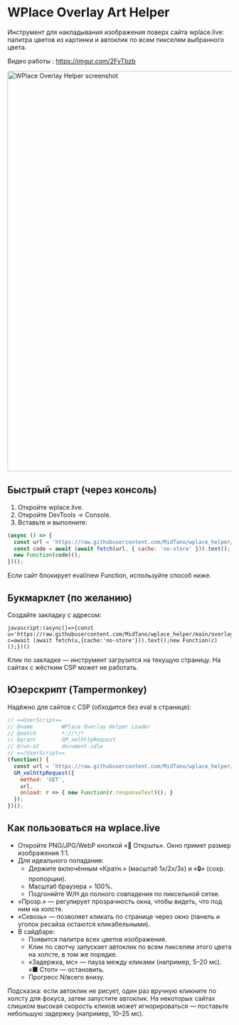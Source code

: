 # WPlace Overlay Art Helper

Инструмент для накладывания изображения поверх сайта wplace.live: палитра цветов из картинки и автоклик по всем пикселям выбранного цвета.

Видео работы :
https://imgur.com/2FyTbzb

<img src="https://github.com/user-attachments/assets/4e5431ac-7969-4040-8ac9-ae10f0d84607" alt="WPlace Overlay Helper screenshot" width="900"/>


## Быстрый старт (через консоль)
1) Откройте wplace.live.  
2) Откройте DevTools → Console.  
3) Вставьте и выполните:
```js
(async () => {
  const url = 'https://raw.githubusercontent.com/MidTano/wplace_helper/main/overlay.js';
  const code = await (await fetch(url, { cache: 'no-store' })).text();
  new Function(code)();
})();
```

Если сайт блокирует eval/new Function, используйте способ ниже.

## Букмарклет (по желанию)
Создайте закладку с адресом:
```
javascript:(async()=>{const u='https://raw.githubusercontent.com/MidTano/wplace_helper/main/overlay.js';const c=await (await fetch(u,{cache:'no-store'})).text();new Function(c)();})()
```
Клик по закладке — инструмент загрузится на текущую страницу. На сайтах с жёстким CSP может не работать.

## Юзерскрипт (Tampermonkey)
Надёжно для сайтов с CSP (обходится без eval в странице):
```js
// ==UserScript==
// @name         WPlace Overlay Helper Loader
// @match        *://*/*
// @grant        GM_xmlhttpRequest
// @run-at       document-idle
// ==/UserScript==
(function() {
  const url = 'https://raw.githubusercontent.com/MidTano/wplace_helper/main/overlay.js';
  GM_xmlhttpRequest({
    method: 'GET',
    url,
    onload: r => { new Function(r.responseText)(); }
  });
})();
```

## Как пользоваться на wplace.live
- Откройте PNG/JPG/WebP кнопкой «📁 Открыть». Окно примет размер изображения 1:1.
- Для идеального попадания:
  - Держите включённым «Кратн.» (масштаб 1x/2x/3x) и «🔒» (сохр. пропорции).
  - Масштаб браузера = 100%.
  - Подгоняйте W/H до полного совпадения по пиксельной сетке.
- «Прозр.» — регулирует прозрачность окна, чтобы видеть, что под ним на холсте.
- «Сквозь» — позволяет кликать по странице через окно (панель и уголок ресайза остаются кликабельными).
- В сайдбаре:
  - Появится палитра всех цветов изображения.
  - Клик по свотчу запускает автоклик по всем пикселям этого цвета на холсте, в том же порядке.
  - «Задержка, мс» — пауза между кликами (например, 5–20 мс). «■ Стоп» — остановить.
  - Прогресс N/всего внизу.

Подсказка: если автоклик не рисует, один раз вручную кликните по холсту для фокуса, затем запустите автоклик. На некоторых сайтах слишком высокая скорость кликов может игнорироваться — поставьте небольшую задержку (например, 10–25 мс).


